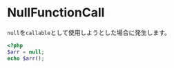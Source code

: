 # NullFunctionCall
`null`を`callable`として使用しようとした場合に発生します。

```php
<?php
$arr = null;
echo $arr();
```
